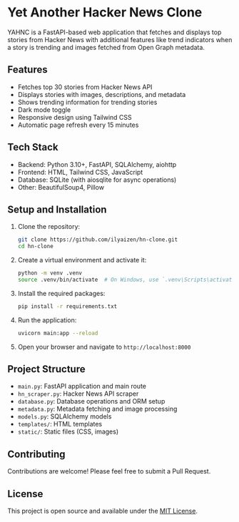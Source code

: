 # Yet Another Hacker News Clone

YAHNC is a FastAPI-based web application that fetches and displays top stories from Hacker News with additional features like trend indicators when a story is trending and images fetched from Open Graph metadata.

## Features

- Fetches top 30 stories from Hacker News API
- Displays stories with images, descriptions, and metadata
- Shows trending information for trending stories
- Dark mode toggle
- Responsive design using Tailwind CSS
- Automatic page refresh every 15 minutes

## Tech Stack

- Backend: Python 3.10+, FastAPI, SQLAlchemy, aiohttp
- Frontend: HTML, Tailwind CSS, JavaScript
- Database: SQLite (with aiosqlite for async operations)
- Other: BeautifulSoup4, Pillow

## Setup and Installation

1. Clone the repository:

   ```bash
   git clone https://github.com/ilyaizen/hn-clone.git
   cd hn-clone
   ```

2. Create a virtual environment and activate it:

   ```bash
   python -m venv .venv
   source .venv/bin/activate  # On Windows, use `.venv\Scripts\activate`
   ```

3. Install the required packages:

   ```bash
   pip install -r requirements.txt
   ```

4. Run the application:

   ```bash
   uvicorn main:app --reload
   ```

5. Open your browser and navigate to `http://localhost:8000`

## Project Structure

- `main.py`: FastAPI application and main route
- `hn_scraper.py`: Hacker News API scraper
- `database.py`: Database operations and ORM setup
- `metadata.py`: Metadata fetching and image processing
- `models.py`: SQLAlchemy models
- `templates/`: HTML templates
- `static/`: Static files (CSS, images)

## Contributing

Contributions are welcome! Please feel free to submit a Pull Request.

## License

This project is open source and available under the [MIT License](LICENSE).
